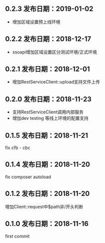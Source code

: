 0.2.3 发布日期：2019-01-02
----
* 增加区域设置预上线环境

0.2.2 发布日期：2018-12-17
----
* ssoapi增加区域设置区分测试环境/正式环境

0.2.1 发布日期：2018-12-01
----
* 增加RestServiceClient::upload支持文件上传

0.2.0 发布日期：2018-11-23
----
* 支持RestServiceClient调用内部服务
* 增加dev  testing  等线上环境的配置支持

0.1.5 发布日期：2018-11-21
----
fix cfb - cbc

0.1.4 发布日期：2018-11-20
----
fix composer autoload

0.1.2 发布日期：2018-11-20
----
增加Client::request中$path非/开头判断

0.1.0 发布日期：2018-11-16
----
first commit
